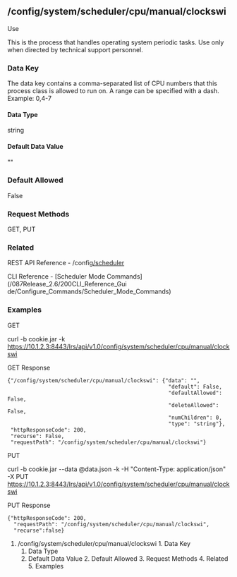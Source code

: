 ## /config/system/scheduler/cpu/manual/clockswi

Use

This is the process that handles operating system periodic tasks. Use only
when directed by technical support personnel.

### Data Key

The data key contains a comma-separated list of CPU numbers that this process
class is allowed to run on. A range can be specified with a dash. Example:
0,4-7

#### Data Type

string

#### Default Data Value

""

### Default Allowed

False

### Request Methods

GET, PUT

### Related

REST API Reference -
/config[/scheduler](/REST_API_Reference_Guide/config/system/scheduler)

CLI Reference - [Scheduler Mode Commands](/087Release_2.6/200CLI_Reference_Gui
de/Configure_Commands/Scheduler_Mode_Commands)

### Examples

GET

curl -b cookie.jar -k
https://10.1.2.3:8443/lrs/api/v1.0/config/system/scheduler/cpu/manual/clockswi

GET Response

    
    {"/config/system/scheduler/cpu/manual/clockswi": {"data": "",
                                                       "default": False,
                                                       "defaultAllowed": False,
                                                       "deleteAllowed": False,
                                                       "numChildren": 0,
                                                       "type": "string"},
     "httpResponseCode": 200,
     "recurse": False,
     "requestPath": "/config/system/scheduler/cpu/manual/clockswi"}
    

PUT

curl -b cookie.jar --data @data.json -k -H "Content-Type: application/json" -X
PUT
https://10.1.2.3:8443/lrs/api/v1.0/config/system/scheduler/cpu/manual/clockswi

PUT Response

    
    {"httpResponseCode": 200,
      "requestPath": "/config/system/scheduler/cpu/manual/clockswi",
      "recurse":false}

  1. /config/system/scheduler/cpu/manual/clockswi
    1. Data Key
      1. Data Type
      2. Default Data Value
    2. Default Allowed
    3. Request Methods
    4. Related
    5. Examples

